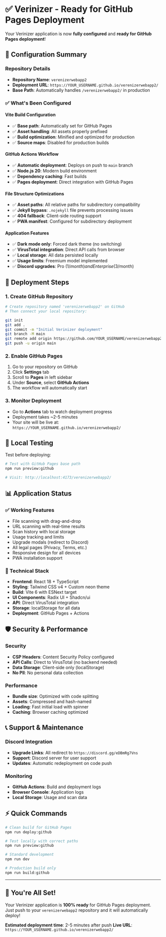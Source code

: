 # ✅ Verinizer - Ready for GitHub Pages Deployment

Your Verinizer application is now **fully configured** and **ready for GitHub Pages deployment**!

## 🎯 Configuration Summary

### Repository Details
- **Repository Name**: `verenizerwebapp2`
- **Deployment URL**: `https://YOUR_USERNAME.github.io/verenizerwebapp2/`
- **Base Path**: Automatically handles `/verenizerwebapp2/` in production

### ✅ What's Been Configured

#### Vite Build Configuration
- ✅ **Base path**: Automatically set for GitHub Pages
- ✅ **Asset handling**: All assets properly prefixed
- ✅ **Build optimization**: Minified and optimized for production
- ✅ **Source maps**: Disabled for production builds

#### GitHub Actions Workflow
- ✅ **Automatic deployment**: Deploys on push to `main` branch
- ✅ **Node.js 20**: Modern build environment
- ✅ **Dependency caching**: Fast builds
- ✅ **Pages deployment**: Direct integration with GitHub Pages

#### File Structure Optimizations
- ✅ **Asset paths**: All relative paths for subdirectory compatibility
- ✅ **Jekyll bypass**: `.nojekyll` file prevents processing issues
- ✅ **404 fallback**: Client-side routing support
- ✅ **PWA manifest**: Configured for subdirectory deployment

#### Application Features
- ✅ **Dark mode only**: Forced dark theme (no switching)
- ✅ **VirusTotal integration**: Direct API calls from browser
- ✅ **Local storage**: All data persisted locally
- ✅ **Usage limits**: Freemium model implemented
- ✅ **Discord upgrades**: Pro ($1/month) and Enterprise ($3/month)

## 🚀 Deployment Steps

### 1. Create GitHub Repository
```bash
# Create repository named 'verenizerwebapp2' on GitHub
# Then connect your local repository:

git init
git add .
git commit -m "Initial Verinizer deployment"
git branch -M main
git remote add origin https://github.com/YOUR_USERNAME/verenizerwebapp2.git
git push -u origin main
```

### 2. Enable GitHub Pages
1. Go to your repository on GitHub
2. Click **Settings** tab
3. Scroll to **Pages** in left sidebar
4. Under **Source**, select **GitHub Actions**
5. The workflow will automatically start

### 3. Monitor Deployment
- Go to **Actions** tab to watch deployment progress
- Deployment takes ~2-5 minutes
- Your site will be live at: `https://YOUR_USERNAME.github.io/verenizerwebapp2/`

## 🧪 Local Testing

Test before deploying:

```bash
# Test with GitHub Pages base path
npm run preview:github

# Visit: http://localhost:4173/verenizerwebapp2/
```

## 📊 Application Status

### ✅ Working Features
- File scanning with drag-and-drop
- URL scanning with real-time results
- Scan history with local storage
- Usage tracking and limits
- Upgrade modals (redirect to Discord)
- All legal pages (Privacy, Terms, etc.)
- Responsive design for all devices
- PWA installation support

### 🔧 Technical Stack
- **Frontend**: React 18 + TypeScript
- **Styling**: Tailwind CSS v4 + Custom neon theme
- **Build**: Vite 6 with ESNext target
- **UI Components**: Radix UI + Shadcn/ui
- **API**: Direct VirusTotal integration
- **Storage**: localStorage for all data
- **Deployment**: GitHub Pages + Actions

## 🛡 Security & Performance

### Security
- **CSP Headers**: Content Security Policy configured
- **API Calls**: Direct to VirusTotal (no backend needed)
- **Data Storage**: Client-side only (localStorage)
- **No PII**: No personal data collection

### Performance
- **Bundle size**: Optimized with code splitting
- **Assets**: Compressed and hash-named
- **Loading**: Fast initial load with spinner
- **Caching**: Browser caching optimized

## 📞 Support & Maintenance

### Discord Integration
- **Upgrade Links**: All redirect to `https://discord.gg/eDBmRg7Vns`
- **Support**: Discord server for user support
- **Updates**: Automatic redeployment on code push

### Monitoring
- **GitHub Actions**: Build and deployment logs
- **Browser Console**: Application logs
- **Local Storage**: Usage and scan data

## ⚡ Quick Commands

```bash
# Clean build for GitHub Pages
npm run deploy:github

# Test locally with correct paths
npm run preview:github

# Standard development
npm run dev

# Production build only
npm run build:github
```

---

## 🎊 You're All Set!

Your Verinizer application is **100% ready** for GitHub Pages deployment. Just push to your `verenizerwebapp2` repository and it will automatically deploy!

**Estimated deployment time**: 2-5 minutes after push
**Live URL**: `https://YOUR_USERNAME.github.io/verenizerwebapp2/`